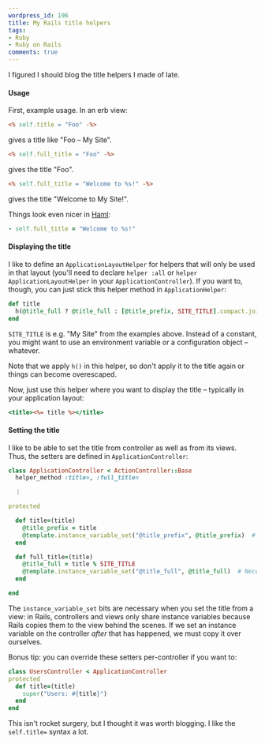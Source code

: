 ```yaml
---
wordpress_id: 196
title: My Rails title helpers
tags:
- Ruby
- Ruby on Rails
comments: true
---
```

I figured I should blog the title helpers I made of late.

<h4>Usage</h4>

First, example usage. In an erb view:

``` rhtml
<% self.title = "Foo" -%>
```
gives a title like "Foo – My Site".

``` rhtml
<% self.full_title = "Foo" -%>
```
gives the title "Foo".

``` rhtml
<% self.full_title = "Welcome to %s!" -%>
```
gives the title "Welcome to My Site!".

Things look even nicer in <a href="http://haml.hamptoncatlin.com/">Haml</a>:

``` ruby
- self.full_title = "Welcome to %s!"
```

<!--more-->

<h4>Displaying the title</h4>

I like to define an <code>ApplicationLayoutHelper</code> for helpers that will only be used in that layout (you'll need to declare <code>helper :all</code> or <code>helper ApplicationLayoutHelper</code> in your <code>ApplicationController</code>). If you want to, though, you can just stick this helper method in <code>ApplicationHelper</code>:

``` ruby
def title
  h(@title_full ? @title_full : [@title_prefix, SITE_TITLE].compact.join(' – '))
end
```

<code>SITE_TITLE</code> is e.g. "My Site" from the examples above. Instead of a constant, you might want to use an environment variable or a configuration object – whatever.

Note that we apply <code>h()</code> in this helper, so don't apply it to the title again or things can become overescaped.

Now, just use this helper where you want to display the title – typically in your application layout:

``` rhtml
<title><%= title %></title>
```

<h4>Setting the title</h4>

I like to be able to set the title from controller as well as from its views. Thus, the setters are defined in <code>ApplicationController</code>:

``` ruby
class ApplicationController < ActionController::Base
  helper_method :title=, :full_title=

  ⋮

protected

  def title=(title)
    @title_prefix = title
    @template.instance_variable_set("@title_prefix", @title_prefix)  # Necessary if set from view
  end

  def full_title=(title)
    @title_full = title % SITE_TITLE
    @template.instance_variable_set("@title_full", @title_full)  # Necessary if set from view
  end

end
```

The <code>instance_variable_set</code> bits are necessary when you set the title from a view: in Rails, controllers and views only share instance variables because Rails copies them to the view behind the scenes. If we set an instance variable on the controller <em>after</em> that has happened, we must copy it over ourselves.

Bonus tip: you can override these setters per-controller if you want to:

``` ruby
class UsersController < ApplicationController
protected
  def title=(title)
    super("Users: #{title}")
  end
end
```

This isn't rocket surgery, but I thought it was worth blogging. I like the <code>self.title=</code> syntax a lot.
